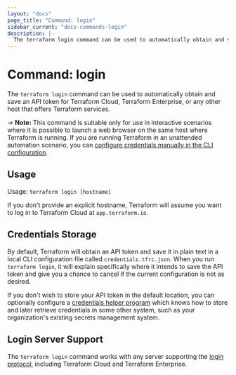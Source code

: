 ```yaml
---
layout: "docs"
page_title: "Command: login"
sidebar_current: "docs-commands-login"
description: |-
  The terraform login command can be used to automatically obtain and save an API token for Terraform Cloud, Terraform Enterprise, or any other host that offers Terraform services.
---
```


# Command: login

The `terraform login` command can be used to automatically obtain and save an
API token for Terraform Cloud, Terraform Enterprise, or any other host that offers Terraform services.

-> **Note:** This command is suitable only for use in interactive scenarios
where it is possible to launch a web browser on the same host where Terraform
is running. If you are running Terraform in an unattended automation scenario,
you can
[configure credentials manually in the CLI configuration](https://www.terraform.io/docs/commands/cli-config.html#credentials).

## Usage

Usage: `terraform login [hostname]`

If you don't provide an explicit hostname, Terraform will assume you want to
log in to Terraform Cloud at `app.terraform.io`.

## Credentials Storage

By default, Terraform will obtain an API token and save it in plain text in a
local CLI configuration file called `credentials.tfrc.json`. When you run
`terraform login`, it will explain specifically where it intends to save
the API token and give you a chance to cancel if the current configuration is
not as desired.

If you don't wish to store your API token in the default location, you can
optionally configure a
[credentials helper program](cli-config.html#credentials-helpers) which knows
how to store and later retrieve credentials in some other system, such as
your organization's existing secrets management system.

## Login Server Support

The `terraform login` command works with any server supporting the
[login protocol](/docs/internal/login-protocol.html), including Terraform Cloud
and Terraform Enterprise.
